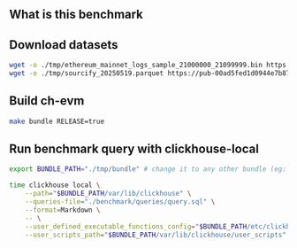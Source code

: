 ## What is this benchmark

## Download datasets

```sh
wget -o ./tmp/ethereum_mainnet_logs_sample_21000000_21099999.bin https://pub-00ad5fed1d0944e7b87fb47b09d9e246.r2.dev/ch-evm-benchmark/ethereum_mainnet_logs_sample_21000000_21099999.bin
wget -o ./tmp/sourcify_20250519.parquet https://pub-00ad5fed1d0944e7b87fb47b09d9e246.r2.dev/ch-evm-benchmark/sourcify_20250519.parquet
```

## Build ch-evm

```sh
make bundle RELEASE=true
```

## Run benchmark query with clickhouse-local

```sh
export BUNDLE_PATH="./tmp/bundle" # change it to any other bundle (eg: clickhouse-evm)

time clickhouse local \
    --path="$BUNDLE_PATH/var/lib/clickhouse" \
    --queries-file="./benchmark/queries/query.sql" \
    --format=Markdown \
    -- \
    --user_defined_executable_functions_config="$BUNDLE_PATH/etc/clickhouse-server/*_function.*ml" \
    --user_scripts_path="$BUNDLE_PATH/var/lib/clickhouse/user_scripts"
```
